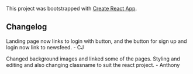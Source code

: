 This project was bootstrapped with [Create React App](https://github.com/facebook/create-react-app).

## Changelog

Landing page now links to login with button, and the button for sign up and login now link to newsfeed. - CJ

Changed background images and linked some of the pages. Styling and editing and also changing classname to suit the react project. - Anthony

